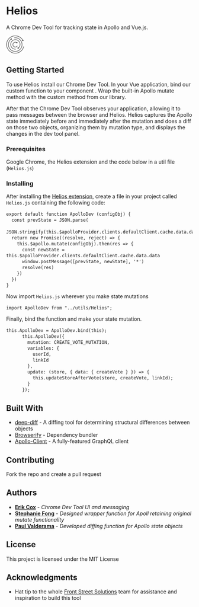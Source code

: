 # Helios 

A Chrome Dev Tool for tracking state in Apollo and Vue.js.

![](icon48.png)

## Getting Started

To use Helios install our Chrome Dev Tool. In your Vue application, bind our custom function to your component . Wrap the built-in Apollo mutate method with the custom method from our library. 

After that the Chrome Dev Tool observes your application, allowing it to pass messages between the browser and Helios. Helios captures the Apollo state immediately before and immediately after the mutation and does a diff on those two objects, organizing them by mutation type, and displays the changes in the dev tool panel.

### Prerequisites

Google Chrome, the Helios extension and the code below in a util file (`Helios.js`)

### Installing

After installing the [Helios extension](https://chrome.google.com/webstore/detail/helios/mjbbelnbkfohllaknipiibodjnjhofhk), create a file in your project called `Helios.js` containing the following code:

```
export default function ApolloDev (configObj) {
  const prevState = JSON.parse(
    JSON.stringify(this.$apolloProvider.clients.defaultClient.cache.data.data))
  return new Promise((resolve, reject) => {
    this.$apollo.mutate(configObj).then(res => {
      const newState = this.$apolloProvider.clients.defaultClient.cache.data.data
      window.postMessage([prevState, newState], '*')
      resolve(res)
    })
  })
}
```

Now import `Helios.js` wherever you make state mutations

```
import ApolloDev from "../utils/Helios";
```

Finally, bind the function and make your state mutation.

```
this.ApolloDev = ApolloDev.bind(this);
      this.ApolloDev({
        mutation: CREATE_VOTE_MUTATION,
        variables: {
          userId,
          linkId
        },
        update: (store, { data: { createVote } }) => {
          this.updateStoreAfterVote(store, createVote, linkId);
        }
      });
```

## Built With

* [deep-diff](https://www.npmjs.com/package/deep-diff) - A diffing tool for determining structural differences between objects
* [Browserify](http://browserify.org) - Dependency bundler
* [Apollo-Client](https://github.com/apollographql/apollo-client) - A fully-featured GraphQL client

## Contributing

Fork the repo and create a pull request

## Authors

* **[Erik Cox](https://github.com/erikcox)** - *Chrome Dev Tool UI and messaging* 
* **[Stephanie Fong](https://github.com/stfong)** - *Designed wrapper function for Apoll retaining original mutate functionality* 
* **[Paul Valderama](https://github.com/pvalderama)** - *Developed diffing function for Apollo state objects* 

## License

This project is licensed under the MIT License

## Acknowledgments

* Hat tip to the whole [Front Street Solutions](https://github.com/Front-Street/research) team for assistance and inspiration to build this tool
